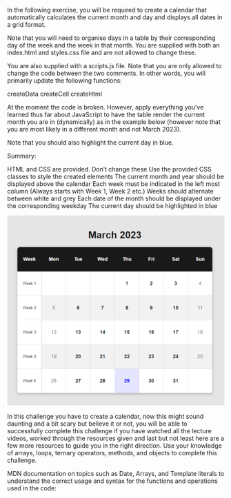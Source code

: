 In the following exercise, you will be required to create a calendar that automatically calculates the current month and day and displays all dates in a grid format.

 

Note that you will need to organise days in a <html> table by their corresponding day of the week and the week in that month. You are supplied with both an index.html and styles.css file and are not allowed to change these.

 

You are also supplied with a scripts.js file. Note that you are only allowed to change the code between the two comments. In other words, you will primarily update the following functions:

createData
createCell
createHtml

At the moment the code is broken. However, apply everything you’ve learned thus far about JavaScript to have the table render the current month you are in (dynamically) as in the example below (however note that you are most likely in a different month and not March 2023).

 

Note that you should also highlight the current day in blue.


Summary:

HTML and CSS are provided. Don’t change these
Use the provided CSS classes to style the created elements
The current month and year should be displayed above the calendar
Each week must be indicated in the left most column (Always starts with Week 1, Week 2 etc.)
Weeks should alternate between white and grey
Each date of the month should be displayed under the corresponding weekday
The current day should be highlighted in blue

 
![alt text](image.png)
 

In this challenge you have to create a calendar, now this might sound daunting and a bit scary but believe it or not, you will be able to successfully complete this challenge if you have watched all the lecture videos, worked through the resources given and last but not least here are a few more resources to guide you in the right direction. Use your knowledge of arrays, loops, ternary operators, methods, and objects to complete this challenge.

 

MDN documentation on topics such as Date, Arrays, and Template literals to understand the correct usage and syntax for the functions and operations used in the code:
